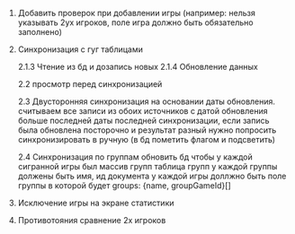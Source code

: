 1. Добавить проверок при добавлении игры (например: нельзя указывать 2ух игроков, поле игра должно быть обязательно заполнено)

2. Синхронизация с гуг таблицами

   2.1.3 Чтение из бд и дозапись новых
   2.1.4 Обновление данных

   2.2 просмотр перед синхронизацией

   2.3 Двусторонняя синхронизация на основании даты обновления. считываем все записи из обоих источников с датой обновления больше последней даты последней синхронизации, если запись была обновлена посторочно и результат разный нужно попросить синхронизировать в ручную (в бд пометить флагом и подсветить)

   2.4 Синхронизация по группам
   обновить бд чтобы у каждой сигранной игры был массив групп
   таблица групп у каждой группы должены быть имя, ид документа
   у каждой игры доллжно быть поле группы в которой будет groups: {name, groupGameId}[]

3. Исключение игры на экране статистики

4. Противотояния сравнение 2х игроков
